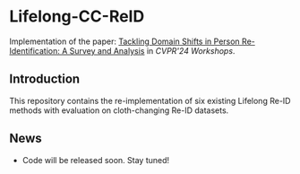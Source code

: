 # Lifelong-CC-ReID

Implementation of the paper: [Tackling Domain Shifts in Person Re-Identification: A Survey and Analysis](https://openaccess.thecvf.com/content/CVPR2024W/CLVISION/html/Nguyen_Tackling_Domain_Shifts_in_Person_Re-Identification_A_Survey_and_Analysis_CVPRW_2024_paper.html) in *CVPR'24 Workshops*.

## Introduction
This repository contains the re-implementation of six existing Lifelong Re-ID methods with evaluation on cloth-changing Re-ID datasets. 

## News
- Code will be released soon. Stay tuned!
